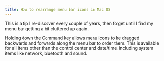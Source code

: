 ```yaml
---
title: How to rearrange menu bar icons in Mac OS
---
```


This is a tip I re-discover every couple of years, then forget until I find my
menu bar getting a bit cluttered up again.

Holding down the Command key allows menu icons to be dragged backwards and
forwards along the menu bar to order them. This is available for all items other
than the control center and date/time, including system items like network,
bluetooth and sound.

